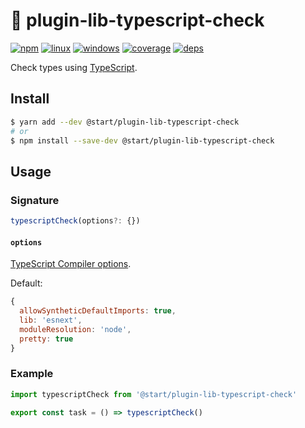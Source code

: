 # 🚷 plugin-lib-typescript-check

[![npm](https://img.shields.io/npm/v/@start/plugin-lib-typescript-check.svg?style=flat-square)](https://www.npmjs.com/package/@start/plugin-lib-typescript-check) [![linux](https://img.shields.io/travis/deepsweet/start/master.svg?label=linux&style=flat-square)](https://travis-ci.org/deepsweet/start) [![windows](https://img.shields.io/appveyor/ci/deepsweet/start/master.svg?label=windows&style=flat-square)](https://ci.appveyor.com/project/deepsweet/start) [![coverage](https://img.shields.io/codecov/c/github/deepsweet/start/master.svg?style=flat-square)](https://codecov.io/github/deepsweet/start) [![deps](https://david-dm.org/deepsweet/start.svg?path=packages/plugin-lib-typescript-check&style=flat-square)](https://david-dm.org/deepsweet/start?path=packages/plugin-lib-typescript-check)

Check types using [TypeScript](https://www.typescriptlang.org/).

## Install

```sh
$ yarn add --dev @start/plugin-lib-typescript-check
# or
$ npm install --save-dev @start/plugin-lib-typescript-check
```

## Usage

### Signature

```ts
typescriptCheck(options?: {})
```

#### `options`

[TypeScript Compiler options](https://www.typescriptlang.org/docs/handbook/compiler-options.html).

Default:

```js
{
  allowSyntheticDefaultImports: true,
  lib: 'esnext',
  moduleResolution: 'node',
  pretty: true
}
```

### Example

```js
import typescriptCheck from '@start/plugin-lib-typescript-check'

export const task = () => typescriptCheck()
```
